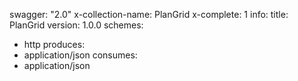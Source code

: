 swagger: "2.0"
x-collection-name: PlanGrid
x-complete: 1
info:
  title: PlanGrid
  version: 1.0.0
schemes:
- http
produces:
- application/json
consumes:
- application/json